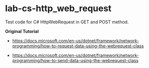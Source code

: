 # lab-cs-http_web_request

Test code for C# HttpWebRequest in GET and POST method.

**Original Tutorial**
- https://docs.microsoft.com/en-us/dotnet/framework/network-programming/how-to-request-data-using-the-webrequest-class

- https://docs.microsoft.com/en-us/dotnet/framework/network-programming/how-to-send-data-using-the-webrequest-class